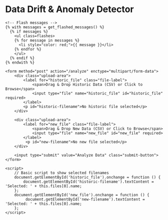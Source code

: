 <!-- index.html -->
<!DOCTYPE html>
<html lang="en">
<head>
    <meta charset="UTF-8">
    <meta name="viewport" content="width=device-width, initial-scale=1.0">
    <title>Upload Data for Analysis</title>
    <link rel="stylesheet" href="{{ url_for('static', filename='styles.css') }}">
</head>
<body>
    <h1>Data Drift & Anomaly Detector</h1>

    <!-- Flash messages -->
    {% with messages = get_flashed_messages() %}
      {% if messages %}
        <ul class=flashes>
        {% for message in messages %}
          <li style="color: red;">{{ message }}</li>
        {% endfor %}
        </ul>
      {% endif %}
    {% endwith %}

    <form method="post" action="/analyze" enctype="multipart/form-data">
        <div class="upload-area">
            <label for="historic_file" class="file-label">
                <span>Drag & Drop Historic Data (CSV) or Click to Browse</span>
                <input type="file" name="historic_file" id="historic_file" required>
            </label>
            <p id="historic-filename">No historic file selected</p>
        </div>

        <div class="upload-area">
            <label for="new_file" class="file-label">
                <span>Drag & Drop New Data (CSV) or Click to Browse</span>
                <input type="file" name="new_file" id="new_file" required>
            </label>
             <p id="new-filename">No new file selected</p>
        </div>

        <input type="submit" value="Analyze Data" class="submit-button">
    </form>

    <script>
        // Basic script to show selected filenames
        document.getElementById('historic_file').onchange = function () {
            document.getElementById('historic-filename').textContent = 'Selected: ' + this.files[0].name;
        };
        document.getElementById('new_file').onchange = function () {
             document.getElementById('new-filename').textContent = 'Selected: ' + this.files[0].name;
        };
    </script>
</body>
</html>